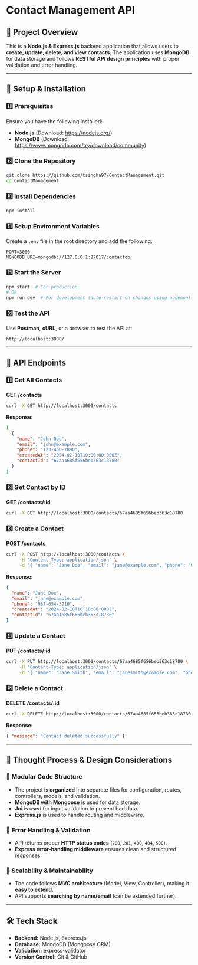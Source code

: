# Contact Management API

## 📌 Project Overview

This is a **Node.js & Express.js** backend application that allows users to **create, update, delete, and view contacts**. The application uses **MongoDB** for data storage and follows **RESTful API design principles** with proper validation and error handling.

---

## 🚀 Setup & Installation

### 1️⃣ Prerequisites

Ensure you have the following installed:

- **Node.js** (Download: https://nodejs.org/)
- **MongoDB** (Download: https://www.mongodb.com/try/download/community)

### 2️⃣ Clone the Repository

```bash
git clone https://github.com/tsingha97/ContactManagement.git
cd ContactManagement
```

### 3️⃣ Install Dependencies

```bash
npm install
```

### 4️⃣ Setup Environment Variables

Create a `.env` file in the root directory and add the following:

```env
PORT=3000
MONGODB_URI=mongodb://127.0.0.1:27017/contactdb
```

### 5️⃣ Start the Server

```bash
npm start  # For production
# OR
npm run dev  # For development (auto-restart on changes using nodemon)
```

### 6️⃣ Test the API

Use **Postman**, **cURL**, or a browser to test the API at:

```
http://localhost:3000/
```

---

## 📌 API Endpoints

### 1️⃣ Get All Contacts

**GET /contacts**

```bash
curl -X GET http://localhost:3000/contacts
```

**Response:**

```json
[
  {
    "name": "John Doe",
    "email": "john@example.com",
    "phone": "123-456-7890",
    "createdAt": "2024-02-10T10:00:00.000Z",
    "contactId": "67aa4685f656beb363c18780"
  }
]
```

### 2️⃣ Get Contact by ID

**GET /contacts/:id**

```bash
curl -X GET http://localhost:3000/contacts/67aa4685f656beb363c18780
```

### 3️⃣ Create a Contact

**POST /contacts**

```bash
curl -X POST http://localhost:3000/contacts \
     -H "Content-Type: application/json" \
     -d '{ "name": "Jane Doe", "email": "jane@example.com", "phone": "987-654-3210" }'
```

**Response:**

```json
{
  "name": "Jane Doe",
  "email": "jane@example.com",
  "phone": "987-654-3210",
  "createdAt": "2024-02-10T10:10:00.000Z",
  "contactId": "67aa4685f656beb363c18780"
}
```

### 4️⃣ Update a Contact

**PUT /contacts/:id**

```bash
curl -X PUT http://localhost:3000/contacts/67aa4685f656beb363c18780 \
     -H "Content-Type: application/json" \
     -d '{ "name": "Jane Smith", "email": "janesmith@example.com", "phone": "123-555-6789" }'
```

### 5️⃣ Delete a Contact

**DELETE /contacts/:id**

```bash
curl -X DELETE http://localhost:3000/contacts/67aa4685f656beb363c18780
```

**Response:**

```json
{ "message": "Contact deleted successfully" }
```

---

## 🧠 Thought Process & Design Considerations

### 🔹 Modular Code Structure

- The project is **organized** into separate files for configuration, routes, controllers, models, and validation.
- **MongoDB with Mongoose** is used for data storage.
- **Joi** is used for input validation to prevent bad data.
- **Express.js** is used to handle routing and middleware.

### 🔹 Error Handling & Validation

- API returns proper **HTTP status codes** (`200`, `201`, `400`, `404`, `500`).
- **Express error-handling middleware** ensures clean and structured responses.

### 🔹 Scalability & Maintainability

- The code follows **MVC architecture** (Model, View, Controller), making it **easy to extend**.
- API supports **searching by name/email** (can be extended further).

---

## 🛠 Tech Stack

- **Backend:** Node.js, Express.js
- **Database:** MongoDB (Mongoose ORM)
- **Validation:** express-validator
- **Version Control:** Git & GitHub
